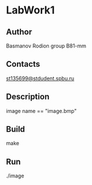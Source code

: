 # LabWork1
## Author
Basmanov Rodion group B81-mm
## Contacts
st135699@stdudent.spbu.ru
## Description
image name == "image.bmp" 
## Build
make
## Run
./image